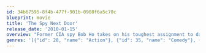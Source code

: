 ```yaml
---
id: 34b67595-8f4b-477f-901b-0908f6a5c70c
blueprint: movie
title: 'The Spy Next Door'
release_date: '2010-01-15'
overview: "Former CIA spy Bob Ho takes on his toughest assignment to date: looking after his girlfriend's three kids, who haven't exactly warmed to their mom's beau. And when one of the youngsters accidentally downloads a top-secret formula, Bob's longtime nemesis, a Russian terrorist, pays a visit to the family."
genres: '[{"id": 28, "name": "Action"}, {"id": 35, "name": "Comedy"}, {"id": 10751, "name": "Family"}]'
---
```

